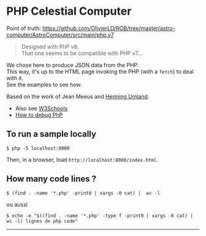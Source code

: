 # PHP Celestial Computer
Point of truth: <https://github.com/OlivierLD/ROB/tree/master/astro-computer/AstroComputer/src/main/php.v7>

> Designed with PhP v8.  
> That one seems to be compatible with PHP v7...

We chose here to produce JSON data from the PHP.  
This way, it's up to the HTML page invoking the PHP (with a `fetch`) to deal with it.  
See the examples to see how.

Based on the work of Jean Meeus and [Henning Umland](https://www.celnav.de/).

- Also see [W3Schools](https://www.w3schools.com/php/default.asp)
- [How to debug PhP](https://www.google.com/search?q=how+to+debug+php&oq=how+to+debug+php&gs_lcrp=EgZjaHJvbWUyBggAEEUYOTIGCAEQRRhA0gEINDAzMmowajGoAgCwAgA&sourceid=chrome&ie=UTF-8#fpstate=ive&vld=cid:4b06443e,vid:8ka_Efpl21Y,st:0)

## To run a sample locally
```
$ php -S localhost:8000
```

Then, in a browser, load `http://localhost:8000/index.html`.

## How many code lines ?
```
$ (find . -name '*.php' -print0 | xargs -0 cat) |  wc -l
```
ou aussi 
```
$ echo -e "$((find . -name '*.php' -type f -print0 | xargs -0 cat) |  wc -l) lignes de php code"
```

---
